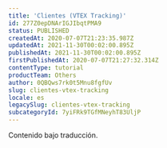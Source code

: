 ```yaml
---
title: 'Clientes (VTEX Tracking)'
id: 277Z0epDNArIGJIbqtPMA9
status: PUBLISHED
createdAt: 2020-07-07T21:23:35.987Z
updatedAt: 2021-11-30T00:02:00.895Z
publishedAt: 2021-11-30T00:02:00.895Z
firstPublishedAt: 2020-07-07T21:27:32.314Z
contentType: tutorial
productTeam: Others
author: 0QBQws7rk0t5Mnu8fgfUv
slug: clientes-vtex-tracking
locale: es
legacySlug: clientes-vtex-tracking
subcategoryId: 7yiFRk9TGfMNeyhT83UljP
---
```


<div class="alert alert-warning" role="alert">Contenido bajo traducción.</div>
